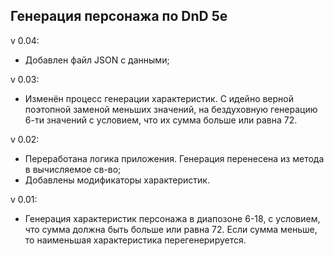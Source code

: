 ## Генерация персонажа по DnD 5e

v 0.04:
- Добавлен файл JSON с данными;

v 0.03:
- Изменён процесс генерации характеристик. С идейно верной поэтопной заменой меньших значений, на бездуховную генерацию 6-ти значений с условием, что их сумма больше или равна 72.

v 0.02:
- Переработана логика приложения. Генерация перенесена из метода в вычисляемое св-во;
- Добавлены модификаторы характеристик.

v 0.01:
 - Генерация характеристик персонажа в диапозоне 6-18, с условием, что сумма должна быть больше или равна 72. Если сумма меньше, то наименьшая характеристика перегенерируется.